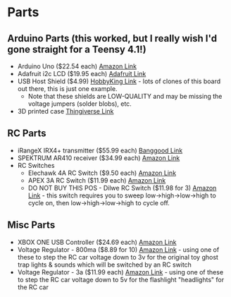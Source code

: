 # Parts

## Arduino Parts (this worked, but I really wish I'd gone straight for a Teensy 4.1!)
- Arduino Uno ($22.54 each) [Amazon Link](https://www.amazon.com/Arduino-A000066-ARDUINO-UNO-R3/dp/B008GRTSV6/)
- Adafruit i2c LCD ($19.95 each) [Adafruit Link](https://www.adafruit.com/product/772)
- USB Host Shield ($4.99) [HobbyKing Link](https://hobbyking.com/en_us/kingduino-compatible-usb-host-shield.html) - lots of clones of this board out there, this is just one example.
  - Note that these shields are LOW-QUALITY and may be missing the voltage jumpers (solder blobs), etc.
- 3D printed case [Thingiverse Link](https://www.thingiverse.com/thing:4946701)


## RC Parts
- iRangeX IRX4+ transmitter ($55.99 each) [Banggood Link](https://usa.banggood.com/IRangeX-IRX4-Plus-2_4G-CC2500-NRF24L01-A7105-CYRF6936-4-IN-1-Multiprotocol-ARM-TX-Module-With-Case-p-1225080.html)
- SPEKTRUM AR410 receiver ($34.99 each) [Amazon Link](https://www.amazon.com/Spektrum-AR410-4-Channel-Sport-Receiver/dp/B07GS2S7W8)
- RC Switches
  - Elechawk 4A RC Switch ($9.50 each) [Amazon Link](https://www.amazon.com/gp/product/B08FLZXSD7/)
  - APEX 3A RC Switch ($11.99 each) [Amazon Link](https://www.amazon.com/gp/product/B07BKSGW3D/)
  - DO NOT BUY THIS POS - Dilwe RC Switch ($11.98 for 3) [Amazon Link](https://www.amazon.com/gp/product/B08M6B46QB) - this switch requires you to sweep low->high->low->high to cycle on, then low->high->low->high to cycle off.

## Misc Parts
- XBOX ONE USB Controller ($24.69 each) [Amazon Link](https://www.amazon.com/gp/product/B08HYFNZL7)
- Voltage Regulator - 800ma ($8.89 for 10) [Amazon Link](https://www.amazon.com/gp/product/B07CP4P5XJ) - using one of these to step the RC car voltage down to 3v for the original toy ghost trap lights & sounds which will be switched by an RC switch
- Voltage Regulator - 3a ($11.99 each) [Amazon Link](https://www.amazon.com/dp/B00C0KL1OM) - using one of these to step the RC car voltage down to 5v for the flashlight "headlights" for the RC car
